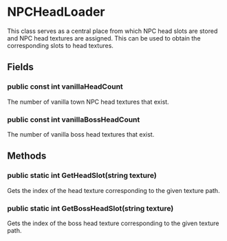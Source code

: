 # NPCHeadLoader

This class serves as a central place from which NPC head slots are stored and NPC head textures are assigned. This can be used to obtain the corresponding slots to head textures.

## Fields

### public const int vanillaHeadCount

The number of vanilla town NPC head textures that exist.

### public const int vanillaBossHeadCount

The number of vanilla boss head textures that exist.

## Methods

### public static int GetHeadSlot(string texture)

Gets the index of the head texture corresponding to the given texture path.

### public static int GetBossHeadSlot(string texture)

Gets the index of the boss head texture corresponding to the given texture path.